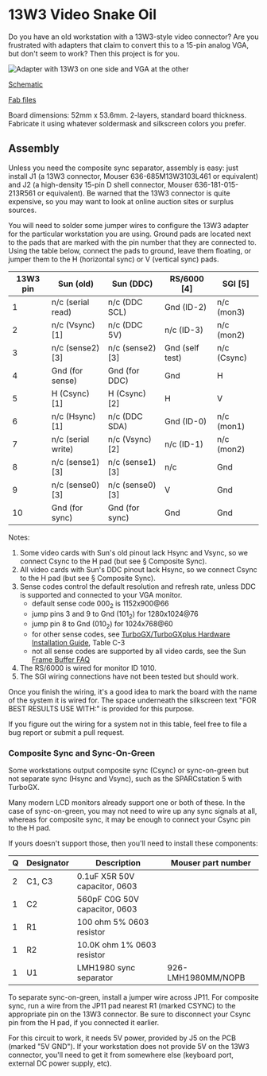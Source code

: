 # 13W3 Video Snake Oil

Do you have an old workstation with a 13W3-style video connector? Are you frustrated with adapters that claim to convert this to a 15-pin analog VGA, but don't seem to work? Then this project is for you.

![Adapter with 13W3 on one side and VGA at the other](https://github.com/schlae/13W3/blob/main/13W3.jpg)

[Schematic](https://github.com/schlae/13W3/blob/main/13W3.pdf)

[Fab files](https://github.com/schlae/13W3/blob/main/fab/13W3_Rev1.zip)


Board dimensions: 52mm x 53.6mm. 2-layers, standard board thickness. Fabricate it using whatever soldermask and silkscreen colors you prefer.

## Assembly

Unless you need the composite sync separator, assembly is easy: just install J1 (a 13W3 connector, Mouser 636-685M13W3103L461 or equivalent) and J2 (a high-density 15-pin D shell connector, Mouser 636-181-015-213R561 or equivalent). Be warned that the 13W3 connector is quite expensive, so you may want to look at online auction sites or surplus sources.

You will need to solder some jumper wires to configure the 13W3 adapter for the particular workstation you are using. Ground pads are located next to the pads that are marked with the pin number that they are connected to. Using the table below, connect the pads to ground, leave them floating, or jumper them to the H (horizontal sync) or V (vertical sync) pads.

| 13W3 pin | Sun (old)          | Sun (DDC)        | RS/6000 [4]     | SGI [5]     |
|----------|--------------------|------------------|-----------------|-------------|
| 1        | n/c (serial read)  | n/c (DDC SCL)    | Gnd (ID-2)      | n/c (mon3)  |
| 2        | n/c (Vsync) [1]    | n/c (DDC 5V)     | n/c (ID-3)      | n/c (mon2)  |
| 3        | n/c (sense2) [3]   | n/c (sense2) [3] | Gnd (self test) | n/c (Csync) |
| 4        | Gnd (for sense)    | Gnd (for DDC)    | Gnd             | H           |
| 5        | H (Csync) [1]      | H (Csync) [2]    | H               | V           |
| 6        | n/c (Hsync) [1]    | n/c (DDC SDA)    | Gnd (ID-0)      | n/c (mon1)  |
| 7        | n/c (serial write) | n/c (Vsync) [2]  | n/c (ID-1)      | n/c (mon2)  |
| 8        | n/c (sense1) [3]   | n/c (sense1) [3] | n/c             | Gnd         |
| 9        | n/c (sense0) [3]   | n/c (sense0) [3] | V               | Gnd         |
| 10       | Gnd (for sync)     | Gnd (for sync)   | Gnd             | Gnd         |

Notes:
1. Some video cards with Sun's old pinout lack Hsync and Vsync, so we connect Csync to the H pad (but see § Composite Sync).
2. All video cards with Sun's DDC pinout lack Hsync, so we connect Csync to the H pad (but see § Composite Sync).
3. Sense codes control the default resolution and refresh rate, unless DDC is supported and connected to your VGA monitor.
    * default sense code 000<sub>2</sub> is 1152x900@66
    * jump pins 3 and 9 to Gnd (101<sub>2</sub>) for 1280x1024@76
    * jump pin 8 to Gnd (010<sub>2</sub>) for 1024x768@60
    * for other sense codes, see [TurboGX/TurboGXplus Hardware Installation Guide](https://docs.oracle.com/cd/E19957-01/801-5399-10/801-5399-10.pdf), Table C-3
    * not all sense codes are supported by all video cards, see the Sun [Frame Buffer FAQ](http://www.sunhelp.org/faq/FrameBuffer.html#5)
4. The RS/6000 is wired for monitor ID 1010.
5. The SGI wiring connections have not been tested but should work.

Once you finish the wiring, it's a good idea to mark the board with the name of the system it is wired for. The space underneath the silkscreen text "FOR BEST RESULTS USE WITH:" is provided for this purpose.

If you figure out the wiring for a system not in this table, feel free to file a bug report or submit a pull request.

### Composite Sync and Sync-On-Green

Some workstations output composite sync (Csync) or sync-on-green but not separate sync (Hsync and Vsync), such as the SPARCstation 5 with TurboGX.

Many modern LCD monitors already support one or both of these. In the case of sync-on-green, you may not need to wire up any sync signals at all, whereas for composite sync, it may be enough to connect your Csync pin to the H pad.

If yours doesn't support those, then you'll need to install these components:

| Q | Designator | Description | Mouser part number |
|---|------------|-------------|--------------------|
| 2 | C1, C3     | 0.1uF X5R 50V capacitor, 0603 | |
| 1 | C2 | 560pF C0G 50V capacitor, 0603 | |
| 1 | R1 | 100 ohm 5% 0603 resistor | |
| 1 | R2 | 10.0K ohm 1% 0603 resistor | |
| 1 | U1 | LMH1980 sync separator | 926-LMH1980MM/NOPB |

To separate sync-on-green, install a jumper wire across JP11. For composite sync, run a wire from the JP11 pad nearest R1 (marked CSYNC) to the appropriate pin on the 13W3 connector. Be sure to disconnect your Csync pin from the H pad, if you connected it earlier.

For this circuit to work, it needs 5V power, provided by J5 on the PCB (marked "5V GND"). If your workstation does not provide 5V on the 13W3 connector, you'll need to get it from somewhere else (keyboard port, external DC power supply, etc).
